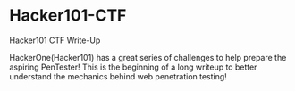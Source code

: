 # Hacker101-CTF
Hacker101 CTF Write-Up

HackerOne(Hacker101) has a great series of challenges to help prepare the aspiring PenTester! This is the beginning of a long writeup to better understand the mechanics behind web penetration testing! 
